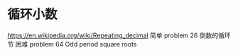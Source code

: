循环小数
===========
https://en.wikipedia.org/wiki/Repeating_decimal
简单 problem 26 倒数的循环节
困难 problem 64 Odd period square roots